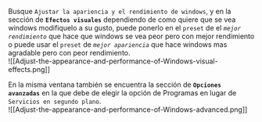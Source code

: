 Busque `Ajustar la apariencia y el rendimiento de windows`, y en la sección de **`Efectos visuales`** dependiendo de como quiere que se vea windows modifiquelo a su gusto, puede ponerlo en el `preset` de el *`mejor rendimiento`* que hace que windows se vea peor pero con mejor rendimiento o puede usar el `preset` de *`mejor apariencia`* que hace windows mas agradable pero con peor rendimiento. <br>
![[Adjust-the-appearance-and-performance-of-Windows-visual-effects.png]]

En la misma ventana también se encuentra la sección de **`Opciones avanzadas`** en la que debe de elegir la opción de Programas en lugar de `Servicios en segundo plano`. <br>
![[Adjust-the-appearance-and-performance-of-Windows-advanced.png]]